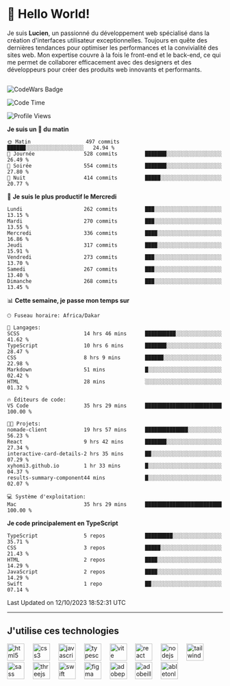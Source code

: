 # 👋 Hello World!

Je suis **Lucien**, un passionné du développement web spécialisé dans la création d'interfaces utilisateur exceptionnelles. Toujours en quête des dernières tendances pour optimiser les performances et la convivialité des sites web. Mon expertise couvre à la fois le front-end et le back-end, ce qui me permet de collaborer efficacement avec des designers et des développeurs pour créer des produits web innovants et performants.

##

![CodeWars Badge](https://www.codewars.com/users/xyhomi3/badges/small)

<!--START_SECTION:waka-->
![Code Time](http://img.shields.io/badge/Code%20Time-109%20hrs%2038%20mins-blue)

![Profile Views](http://img.shields.io/badge/Vues%20du%20profil-21-blue)

**Je suis un 🐤 du matin** 

```text
🌞 Matin                  497 commits         ██████░░░░░░░░░░░░░░░░░░░   24.94 % 
🌆 Journée                528 commits         ███████░░░░░░░░░░░░░░░░░░   26.49 % 
🌃 Soirée                 554 commits         ███████░░░░░░░░░░░░░░░░░░   27.80 % 
🌙 Nuit                   414 commits         █████░░░░░░░░░░░░░░░░░░░░   20.77 % 
```
📅 **Je suis le plus productif le Mercredi** 

```text
Lundi                    262 commits         ███░░░░░░░░░░░░░░░░░░░░░░   13.15 % 
Mardi                    270 commits         ███░░░░░░░░░░░░░░░░░░░░░░   13.55 % 
Mercredi                 336 commits         ████░░░░░░░░░░░░░░░░░░░░░   16.86 % 
Jeudi                    317 commits         ████░░░░░░░░░░░░░░░░░░░░░   15.91 % 
Vendredi                 273 commits         ███░░░░░░░░░░░░░░░░░░░░░░   13.70 % 
Samedi                   267 commits         ███░░░░░░░░░░░░░░░░░░░░░░   13.40 % 
Dimanche                 268 commits         ███░░░░░░░░░░░░░░░░░░░░░░   13.45 % 
```


📊 **Cette semaine, je passe mon temps sur** 

```text
🕑︎ Fuseau horaire: Africa/Dakar

💬 Langages: 
SCSS                     14 hrs 46 mins      ██████████░░░░░░░░░░░░░░░   41.62 % 
TypeScript               10 hrs 6 mins       ███████░░░░░░░░░░░░░░░░░░   28.47 % 
CSS                      8 hrs 9 mins        ██████░░░░░░░░░░░░░░░░░░░   22.98 % 
Markdown                 51 mins             █░░░░░░░░░░░░░░░░░░░░░░░░   02.42 % 
HTML                     28 mins             ░░░░░░░░░░░░░░░░░░░░░░░░░   01.32 % 

🔥 Éditeurs de code: 
VS Code                  35 hrs 29 mins      █████████████████████████   100.00 % 

🐱‍💻 Projets: 
nomade-client            19 hrs 57 mins      ██████████████░░░░░░░░░░░   56.23 % 
React                    9 hrs 42 mins       ███████░░░░░░░░░░░░░░░░░░   27.34 % 
interactive-card-details-2 hrs 35 mins       ██░░░░░░░░░░░░░░░░░░░░░░░   07.29 % 
xyhomi3.github.io        1 hr 33 mins        █░░░░░░░░░░░░░░░░░░░░░░░░   04.37 % 
results-summary-component44 mins             █░░░░░░░░░░░░░░░░░░░░░░░░   02.07 % 

💻 Système d'exploitation: 
Mac                      35 hrs 29 mins      █████████████████████████   100.00 % 
```

**Je code principalement en TypeScript** 

```text
TypeScript               5 repos             █████████░░░░░░░░░░░░░░░░   35.71 % 
CSS                      3 repos             █████░░░░░░░░░░░░░░░░░░░░   21.43 % 
HTML                     2 repos             ████░░░░░░░░░░░░░░░░░░░░░   14.29 % 
JavaScript               2 repos             ████░░░░░░░░░░░░░░░░░░░░░   14.29 % 
Swift                    1 repo              ██░░░░░░░░░░░░░░░░░░░░░░░   07.14 % 
```




 Last Updated on 12/10/2023 18:52:31 UTC
<!--END_SECTION:waka-->
---

## J'utilise ces technologies

<div align="left">
  <img src="https://skillicons.dev/icons?i=html" height="40" alt="html5 logo"  />
  <img width="12" />
  <img src="https://skillicons.dev/icons?i=css" height="40" alt="css3 logo"  />
  <img width="12" />
  <img src="https://skillicons.dev/icons?i=js" height="40" alt="javascript logo"  />
  <img width="12" />
  <img src="https://skillicons.dev/icons?i=ts" height="40" alt="typescript logo"  />
  <img width="12" />
  <img src="https://skillicons.dev/icons?i=vite" height="40" alt="vite logo"  />
  <img width="12" />
  <img src="https://skillicons.dev/icons?i=react" height="40" alt="react logo"  />
  <img width="12" />
  <img src="https://cdn.jsdelivr.net/gh/devicons/devicon/icons/nodejs/nodejs-original.svg" height="40" alt="nodejs logo"  />
  <img width="12" />
  <img src="https://skillicons.dev/icons?i=tailwind" height="40" alt="tailwindcss logo"  />
  <img width="12" />
  <img src="https://skillicons.dev/icons?i=sass" height="40" alt="sass logo"  />
  <img width="12" />
  <img src="https://skillicons.dev/icons?i=threejs" height="40" alt="threejs logo"  />
  <img width="12" />
  <img src="https://skillicons.dev/icons?i=swift" height="40" alt="swift logo"  />
  <img width="12" />
  <img src="https://skillicons.dev/icons?i=figma" height="40" alt="figma logo"  />
  <img width="12" />
  <img src="https://skillicons.dev/icons?i=ps" height="40" alt="adobephotoshop logo"  />
  <img width="12" />
  <img src="https://skillicons.dev/icons?i=ai" height="40" alt="adobeillustrator logo"  />
  <img width="12" />
  <img src="https://skillicons.dev/icons?i=ableton" height="40" alt="abletonlive logo"  />
</div>



